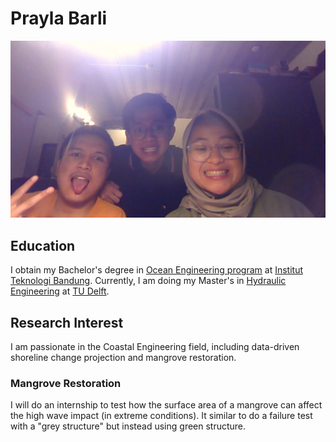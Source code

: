 # Prayla Barli 

![Kiki, Helmi and I](WIN_20230516_21_50_01_Pro.jpg)

## Education 
I obtain my Bachelor's degree in [Ocean Engineering program](https://www.ocean.itb.ac.id/) at [Institut Teknologi Bandung](https://itb.ac.id/). 
Currently, I am doing my Master's in [Hydraulic Engineering](https://www.tudelft.nl/citg/over-faculteit/afdelingen/hydraulic-engineering) at [TU Delft](https://www.tudelft.nl/). 

## Research Interest 
I am passionate in the Coastal Engineering field, including data-driven shoreline change projection and mangrove restoration. 

### Mangrove Restoration 
I will do an internship to test how the surface area of a mangrove can affect the high wave impact (in extreme conditions). It similar to do a failure test with a "grey structure" but instead using green structure. 